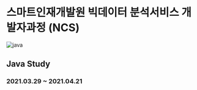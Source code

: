 # 스마트인재개발원 빅데이터 분석서비스 개발자과정 (NCS)
![java](https://user-images.githubusercontent.com/65816974/124069580-637c8380-da77-11eb-99fe-2ddbcfc30c29.png)
## Java Study 
### 2021.03.29 ~ 2021.04.21
